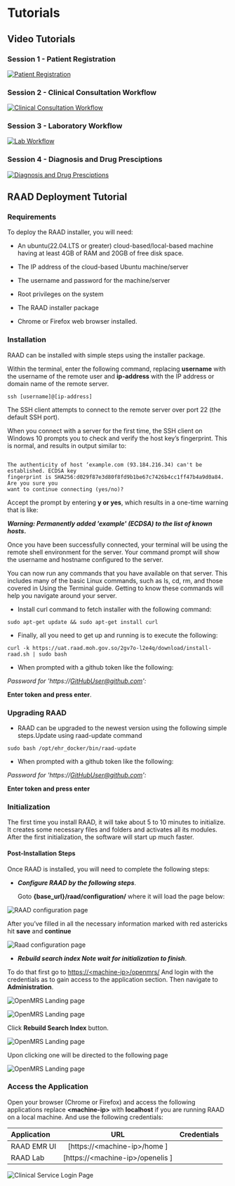 
# Tutorials

## Video Tutorials

### Session 1 - Patient Registration 

[![Patient Registration](https://img.youtube.com/vi/jibRpFsEmuU/hqdefault.jpg)](https://youtu.be/jibRpFsEmuU/?si=piQMEtujmNJFafPa)

### Session 2 - Clinical Consultation Workflow
 [![Clinical Consultation Workflow](https://img.youtube.com/vi/Kj9Y1XAOqDU/hqdefault.jpg)](https://youtu.be/Kj9Y1XAOqDU?si=QiBWCLVTvaIuhqWJ)

### Session 3 - Laboratory Workflow
[![Lab Workflow](https://img.youtube.com/vi/bdpHGbUU0ZM/hqdefault.jpg)](https://youtu.be/bdpHGbUU0ZM?si=sl92KPqTqWFipf5z)

### Session 4 - Diagnosis and Drug Presciptions

[![Diagnosis and Drug Presciptions](https://img.youtube.com/vi/9ElmkEL9KGE/hqdefault.jpg)](https://youtu.be/9ElmkEL9KGE?si=mZa-3nEv6tYnv_go)



## RAAD Deployment Tutorial

### Requirements

To deploy the RAAD installer, you will need:

* An ubuntu(22.04.LTS or greater) cloud-based/local-based machine having at least 4GB of RAM and 20GB of free disk space.

* The IP address of the cloud-based Ubuntu machine/server

* The username and password for the machine/server

* Root privileges on the system

* The RAAD installer package

* Chrome or Firefox web browser installed.

### Installation

RAAD can be installed with simple steps using the installer package.

Within the terminal, enter the following command, replacing __username__ with the username of the
remote user and __ip-address__ with the IP address or domain name of the remote server.

``` 
ssh [username]@[ip-address]

```
The SSH client attempts to connect to the remote server over port 22 (the default SSH port).

When you connect with a server for the first time, the SSH client on Windows 10 prompts
you to check and verify the host key’s fingerprint. This is normal, and results in output
similar to:

```

The authenticity of host ‘example.com (93.184.216.34) can't be established. ECDSA key
fingerprint is SHA256:d029f87e3d80f8fd9b1be67c7426b4cc1ff47b4a9d0a84. Are you sure you
want to continue connecting (yes/no)?

```

Accept the prompt by entering __y or yes__, which results in a one-time warning that is like:

__*Warning: Permanently added &#39;example&#39; (ECDSA) to the list of known hosts*.__

Once you have been successfully connected, your terminal will be using the remote shell environment for
the server. Your command prompt will show the username and hostname configured to the
server.

You can now run any commands that you have available on that server. This includes many of
the basic Linux commands, such as ls, cd, rm, and those covered in Using the Terminal guide. Getting to
know these commands will help you navigate around your server.

* Install curl command to fetch installer with the following command:

```
sudo apt-get update && sudo apt-get install curl
```
* Finally, all you need to get up and running is to execute the following:


```
curl -k https://uat.raad.moh.gov.so/2gv7o-l2e4q/download/install-raad.sh | sudo bash
```

* When prompted with a github token like the following:

 *Password for &#39;https://GitHubUser@github.com&#39;:*

   __Enter token and press enter__.

### Upgrading RAAD 

*  RAAD can be upgraded to the newest version using the following simple steps.Update using
raad-update command

```
sudo bash /opt/ehr_docker/bin/raad-update
```
*  When prompted with a github token like the following:

*Password for &#39;https://GitHubUser@github.com&#39;:*

__Enter token and press enter__


### Initialization

The first time you install RAAD, it will take about 5 to 10 minutes to initialize. It creates some necessary
files and folders and activates all its modules. After the first initialization, the software will start up much
faster.


#### ​Post-Installation Steps
Once RAAD is installed, you will need to complete the following steps:

* __*Configure RAAD by the following steps*__.

  Goto __{base_url}/raad/configuration/__ where it will load the page below:

![RAAD configuration page ](images/image91.png)

After you’ve filled in all the necessary information marked with red astericks hit __save__ and __continue__

![Raad configuration page ](images/image92.png)

* __*Rebuild search index  Note wait for initialization to finish*__.

To do that first go to [https://&lt;machine-ip&gt;/openmrs/](https://&lt;machine-ip&gt;/openmrs/)   And login with the
credentials as to gain access to the application section. Then navigate to __Administration__.

![OpenMRS Landing page ](images/image65.png)

![OpenMRS Landing page ](images/image93.png)

 Click __Rebuild Search Index__ button.

![OpenMRS Landing page ](images/image94.png)

Upon clicking one will be directed to the following page

![OpenMRS Landing page ](images/image95.png)

### Access the Application
Open your browser (Chrome or Firefox) and access the following applications replace __&lt;machine-ip&gt;__
with __localhost__ if you are running RAAD on a local machine. And use the following credentials:

| Application      | URL                                   | Credentials   |
| :---             |                            :----:     |          ---: |
| RAAD EMR UI      | [https://&lt;machine-ip&gt;/home ]    |               |
| RAAD Lab         | [https://&lt;machine-ip&gt;/openelis ]|               |



![Clinical Service Login Page](images/LoginPage.png)

